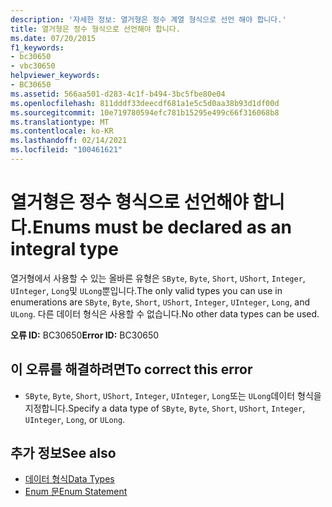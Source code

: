 ```yaml
---
description: '자세한 정보: 열거형은 정수 계열 형식으로 선언 해야 합니다.'
title: 열거형은 정수 형식으로 선언해야 합니다.
ms.date: 07/20/2015
f1_keywords:
- bc30650
- vbc30650
helpviewer_keywords:
- BC30650
ms.assetid: 566aa501-d283-4c1f-b494-3bc5fbe80e04
ms.openlocfilehash: 811dddf33deecdf681a1e5c5d0aa38b93d1df00d
ms.sourcegitcommit: 10e719780594efc781b15295e499c66f316068b8
ms.translationtype: MT
ms.contentlocale: ko-KR
ms.lasthandoff: 02/14/2021
ms.locfileid: "100461621"
---
```

# <a name="enums-must-be-declared-as-an-integral-type"></a><span data-ttu-id="48318-103">열거형은 정수 형식으로 선언해야 합니다.</span><span class="sxs-lookup"><span data-stu-id="48318-103">Enums must be declared as an integral type</span></span>

<span data-ttu-id="48318-104">열거형에서 사용할 수 있는 올바른 유형은 `SByte`, `Byte`, `Short`, `UShort`, `Integer`, `UInteger`, `Long`및 `ULong`뿐입니다.</span><span class="sxs-lookup"><span data-stu-id="48318-104">The only valid types you can use in enumerations are `SByte`, `Byte`, `Short`, `UShort`, `Integer`, `UInteger`, `Long`, and `ULong`.</span></span> <span data-ttu-id="48318-105">다른 데이터 형식은 사용할 수 없습니다.</span><span class="sxs-lookup"><span data-stu-id="48318-105">No other data types can be used.</span></span>  
  
 <span data-ttu-id="48318-106">**오류 ID:** BC30650</span><span class="sxs-lookup"><span data-stu-id="48318-106">**Error ID:** BC30650</span></span>  
  
## <a name="to-correct-this-error"></a><span data-ttu-id="48318-107">이 오류를 해결하려면</span><span class="sxs-lookup"><span data-stu-id="48318-107">To correct this error</span></span>  
  
- <span data-ttu-id="48318-108">`SByte`, `Byte`, `Short`, `UShort`, `Integer`, `UInteger`, `Long`또는 `ULong`데이터 형식을 지정합니다.</span><span class="sxs-lookup"><span data-stu-id="48318-108">Specify a data type of `SByte`, `Byte`, `Short`, `UShort`, `Integer`, `UInteger`, `Long`, or `ULong`.</span></span>  
  
## <a name="see-also"></a><span data-ttu-id="48318-109">추가 정보</span><span class="sxs-lookup"><span data-stu-id="48318-109">See also</span></span>

- [<span data-ttu-id="48318-110">데이터 형식</span><span class="sxs-lookup"><span data-stu-id="48318-110">Data Types</span></span>](../language-reference/data-types/index.md)
- [<span data-ttu-id="48318-111">Enum 문</span><span class="sxs-lookup"><span data-stu-id="48318-111">Enum Statement</span></span>](../language-reference/statements/enum-statement.md)
